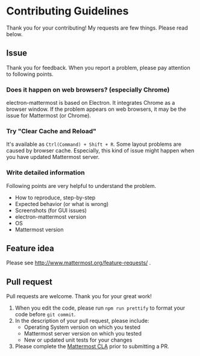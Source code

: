 # Contributing Guidelines
Thank you for your contributing! My requests are few things. Please read below.

## Issue
Thank you for feedback. When you report a problem, please pay attention to following points.

### Does it happen on web browsers? (especially Chrome)
electron-mattermost is based on Electron. It integrates Chrome as a browser window.
If the problem appears on web browsers, it may be the issue for Mattermost (or Chrome).

### Try "Clear Cache and Reload"
It's available as `Ctrl(Command) + Shift + R`.
Some layout problems are caused by browser cache.
Especially, this kind of issue might happen when you have updated Mattermost server.

### Write detailed information
Following points are very helpful to understand the problem.

* How to reproduce, step-by-step
* Expected behavior (or what is wrong)
* Screenshots (for GUI issues)
* electron-mattermost version
* OS
* Mattermost version

## Feature idea
Please see http://www.mattermost.org/feature-requests/ .

## Pull request
Pull requests are welcome. Thank you for your great work!

1. When you edit the code, please run `npm run prettify` to format your code before `git commit`. 
2. In the description of your pull request, please include: 
   * Operating System version on which you tested 
   * Mattermost server version on which you tested 
   * New or updated unit tests for your changes 
3. Please complete the [Mattermost CLA](http://www.mattermost.org/mattermost-contributor-agreement/) prior to submitting a PR.

